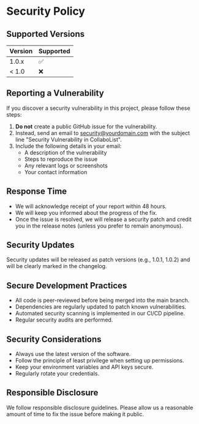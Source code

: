# Security Policy

## Supported Versions

| Version | Supported          |
| ------- | ------------------ |
| 1.0.x   | :white_check_mark: |
| < 1.0   | :x:                |

## Reporting a Vulnerability

If you discover a security vulnerability in this project, please follow these steps:

1. **Do not** create a public GitHub issue for the vulnerability.
2. Instead, send an email to [security@yourdomain.com](mailto:security@yourdomain.com) with the subject line "Security Vulnerability in CollaboList".
3. Include the following details in your email:
   - A description of the vulnerability
   - Steps to reproduce the issue
   - Any relevant logs or screenshots
   - Your contact information

## Response Time

- We will acknowledge receipt of your report within 48 hours.
- We will keep you informed about the progress of the fix.
- Once the issue is resolved, we will release a security patch and credit you in the release notes (unless you prefer to remain anonymous).

## Security Updates

Security updates will be released as patch versions (e.g., 1.0.1, 1.0.2) and will be clearly marked in the changelog.

## Secure Development Practices

- All code is peer-reviewed before being merged into the main branch.
- Dependencies are regularly updated to patch known vulnerabilities.
- Automated security scanning is implemented in our CI/CD pipeline.
- Regular security audits are performed.

## Security Considerations

- Always use the latest version of the software.
- Follow the principle of least privilege when setting up permissions.
- Keep your environment variables and API keys secure.
- Regularly rotate your credentials.

## Responsible Disclosure

We follow responsible disclosure guidelines. Please allow us a reasonable amount of time to fix the issue before making it public.
